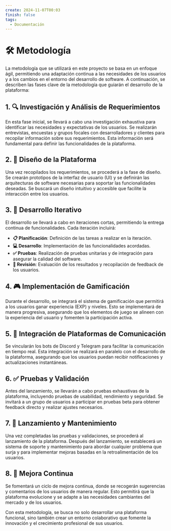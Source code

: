```yaml
---
create: 2024-11-07T00:03
finish: false
tags:
  - Documentación
---
```


# 🛠️ Metodología

La metodología que se utilizará en este proyecto se basa en un enfoque ágil, permitiendo una adaptación continua a las necesidades de los usuarios y a los cambios en el entorno del desarrollo de software. A continuación, se describen las fases clave de la metodología que guiarán el desarrollo de la plataforma:

## 1. 🔍 **Investigación y Análisis de Requerimientos**
En esta fase inicial, se llevará a cabo una investigación exhaustiva para identificar las necesidades y expectativas de los usuarios. Se realizarán entrevistas, encuestas y grupos focales con desarrolladores y clientes para recopilar información sobre sus requerimientos. Esta información será fundamental para definir las funcionalidades de la plataforma.

## 2. 🎨 **Diseño de la Plataforma**
Una vez recopilados los requerimientos, se procederá a la fase de diseño. Se crearán prototipos de la interfaz de usuario (UI) y se definirán las arquitecturas de software necesarias para soportar las funcionalidades deseadas. Se buscará un diseño intuitivo y accesible que facilite la interacción entre los usuarios.

## 3. 🔄 **Desarrollo Iterativo**
El desarrollo se llevará a cabo en iteraciones cortas, permitiendo la entrega continua de funcionalidades. Cada iteración incluirá:
- **📋 Planificación**: Definición de las tareas a realizar en la iteración.
- **💻 Desarrollo**: Implementación de las funcionalidades acordadas.
- **✅ Pruebas**: Realización de pruebas unitarias y de integración para asegurar la calidad del software.
- **🔄 Revisión**: Evaluación de los resultados y recopilación de feedback de los usuarios.

## 4. 🎮 **Implementación de Gamificación**
Durante el desarrollo, se integrará el sistema de gamificación que permitirá a los usuarios ganar experiencia (EXP) y niveles. Esto se implementará de manera progresiva, asegurando que los elementos de juego se alineen con la experiencia del usuario y fomenten la participación activa.

## 5. 🔗 **Integración de Plataformas de Comunicación**
Se vincularán los bots de Discord y Telegram para facilitar la comunicación en tiempo real. Esta integración se realizará en paralelo con el desarrollo de la plataforma, asegurando que los usuarios puedan recibir notificaciones y actualizaciones instantáneas.

## 6. ✅ **Pruebas y Validación**
Antes del lanzamiento, se llevarán a cabo pruebas exhaustivas de la plataforma, incluyendo pruebas de usabilidad, rendimiento y seguridad. Se invitará a un grupo de usuarios a participar en pruebas beta para obtener feedback directo y realizar ajustes necesarios.

## 7. 🚀 **Lanzamiento y Mantenimiento**
Una vez completadas las pruebas y validaciones, se procederá al lanzamiento de la plataforma. Después del lanzamiento, se establecerá un sistema de soporte y mantenimiento para abordar cualquier problema que surja y para implementar mejoras basadas en la retroalimentación de los usuarios.

## 8. 🔄 **Mejora Continua**
Se fomentará un ciclo de mejora continua, donde se recogerán sugerencias y comentarios de los usuarios de manera regular. Esto permitirá que la plataforma evolucione y se adapte a las necesidades cambiantes del mercado y de los usuarios.

Con esta metodología, se busca no solo desarrollar una plataforma funcional, sino también crear un entorno colaborativo que fomente la innovación y el crecimiento profesional de sus usuarios.
